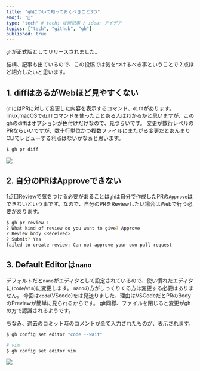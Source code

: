 ```yaml
---
title: "ghについて知っておくべきこと3つ"
emoji: "🎉"
type: "tech" # tech: 技術記事 / idea: アイデア
topics: ["tech", "github", "gh"]
published: true
---
```


`gh`が正式版としてリリースされました。

結構、記事も出ているので、この投稿では気をつけるべき事ということで２点ほど紹介したいと思います。


## 1. diffはあるがWebほど見やすくない
`gh`にはPRに対して変更した内容を表示するコマンド、`diff`があります。
linux,macOSで`diff`コマンドを使ったことある人はわかるかと思いますが、このghのdiffはオプションが色付けだけなので、見づらいです。
変更が数行レベルのPRならいいですが、数十行単位かつ複数ファイルにまたがる変更だとあんまりCLIでレビューする利点はないかなぁと思います。
```zsh
$ gh pr diff
```

![](https://storage.googleapis.com/zenn-user-upload/o49ddn62edu2beykac65m53hm82j)


## 2. 自分のPRはApproveできない
1点目Reviewで気をつける必要があることは`gh`は自分で作成したPRの`Approve`はできないという事です。なので、自分のPRをReviewしたい場合はWebで行う必要があります。
```zsh
$ gh pr review 1
? What kind of review do you want to give? Approve
? Review body <Received>
? Submit? Yes
failed to create review: Can not approve your own pull request
```


## 3. Default Editorは`nano`
デフォルトだと`nano`がエディタとして設定されているので、使い慣れたエディタに(`code`/`vim`)に変更します。
`nano`の方がしっくりくる方は変更する必要はありません。
今回は`code`(VScode)をは見送りました、理由はVSCodeだとPRのBodyのPreviewが簡単に見られるからです。
git同様、ファイルを閉じると変更がghの方で認識されるようです。

ちなみ、過去のコミット時のコメントが全て入力されたものが、表示されます。

```zsh
$ gh config set editor "code --wait"

# vim
$ gh config set editor vim

```

![](https://storage.googleapis.com/zenn-user-upload/kqpfb91uaflswmcdivs2pqp5ua1m)

